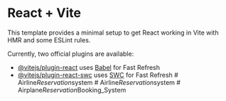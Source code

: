 # React + Vite

This template provides a minimal setup to get React working in Vite with HMR and some ESLint rules.

Currently, two official plugins are available:

- [@vitejs/plugin-react](https://github.com/vitejs/vite-plugin-react/blob/main/packages/plugin-react/README.md) uses [Babel](https://babeljs.io/) for Fast Refresh
- [@vitejs/plugin-react-swc](https://github.com/vitejs/vite-plugin-react-swc) uses [SWC](https://swc.rs/) for Fast Refresh
#   A i r l i n e _ R e s e r v a t i o n _ s y s t e m  
 #   A i r l i n e _ R e s e r v a t i o n _ s y s t e m  
 #   A i r p l a n e _ R e s e r v a t i o n _ B o o k i n g _ S y s t e m  
 